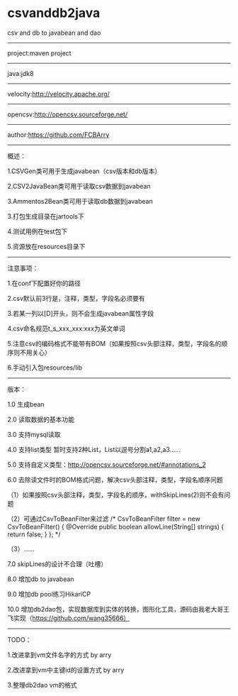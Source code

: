 # csvanddb2java
csv and db to javabean and dao

------------------------------------
project:maven project

------------------------------------
java:jdk8

------------------------------------
velocity:http://velocity.apache.org/

------------------------------------
opencsv:http://opencsv.sourceforge.net/

------------------------------------
author:https://github.com/FCBArry

------------------------------------
概述：

1.CSVGen类可用于生成javabean（csv版本和db版本）

2.CSV2JavaBean类可用于读取csv数据到javabean

3.Ammentos2Bean类可用于读取db数据到javabean

3.打包生成目录在jartools下

4.测试用例在test包下

5.资源放在resources目录下

------------------------------------
注意事项：

1.在conf下配置好你的路径

2.csv默认前3行是，注释，类型，字段名必须要有

3.若某一列以[D]开头，则不会生成javabean属性字段

4.csv命名规范t_s_xxx_xxx:xxx为英文单词

5.注意csv的编码格式不能带有BOM（如果按照csv头部注释，类型，字段名的顺序则不用关心）

6.手动引入包resources/lib

------------------------------------
版本：

1.0 生成bean

2.0 读取数据的基本功能

3.0 支持mysql读取

4.0 支持list类型 暂时支持2种List<Integer>，List<String>以逗号分割a1,a2,a3......

5.0 支持自定义类型：http://opencsv.sourceforge.net/#annotations_2

6.0 去除读文件时的BOM格式问题，解决csv头部注释，类型，字段名顺序问题

（1）如果按照csv头部注释，类型，字段名的顺序，withSkipLines(2)则不会有问题

（2）可通过CsvToBeanFilter来过滤
/*
CsvToBeanFilter filter = new CsvToBeanFilter()
{
    @Override
    public boolean allowLine(String[] strings)
    {
        return false;
    }
};
*/

（3）......

7.0 skipLines的设计不合理（吐槽）

8.0 增加db to javabean

9.0 增加db pool练习HikariCP

10.0 增加db2dao包，实现数据库到实体的转换，图形化工具，源码由我老大哥王飞实现（https://github.com/wang35666）

------------------------------------
TODO：

1.改进拿到vm文件名字的方式 by arry

2.改进拿到vm中主键id的设置方式 by arry

3.整理db2dao vm的格式